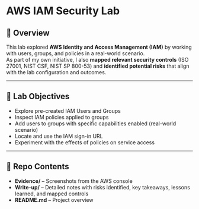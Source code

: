 # AWS IAM Security Lab  

## 📌 Overview  
This lab explored **AWS Identity and Access Management (IAM)** by working with users, groups, and policies in a real-world scenario.  
As part of my own initiative, I also **mapped relevant security controls** (ISO 27001, NIST CSF, NIST SP 800-53) and **identified potential risks** that align with the lab configuration and outcomes.  

---

## 🎯 Lab Objectives  
- Explore pre-created IAM Users and Groups  
- Inspect IAM policies applied to groups  
- Add users to groups with specific capabilities enabled (real-world scenario)  
- Locate and use the IAM sign-in URL  
- Experiment with the effects of policies on service access  

---

## 📂 Repo Contents  
- **Evidence/** – Screenshots from the AWS console  
- **Write-up/** – Detailed notes with risks identified, key takeaways, lessons learned, and mapped controls  
- **README.md** – Project overview  

